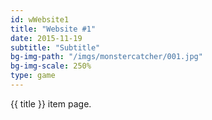 ```yaml
---
id: wWebsite1
title: "Website #1"
date: 2015-11-19
subtitle: "Subtitle"
bg-img-path: "/imgs/monstercatcher/001.jpg"
bg-img-scale: 250%
type: game
---
```

{{ title }} item page.